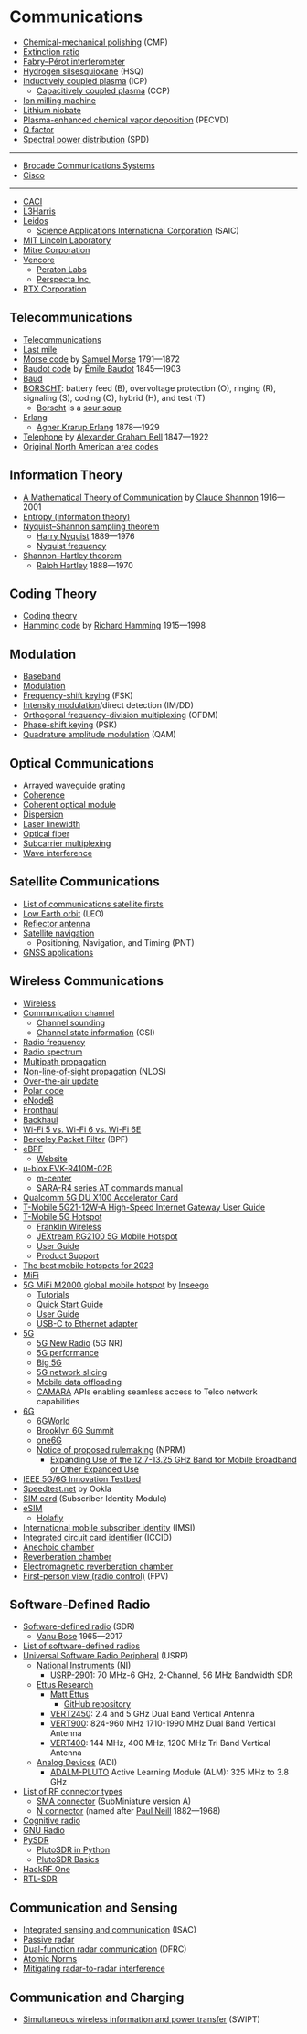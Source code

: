 # Communications
* [Chemical-mechanical polishing](https://en.wikipedia.org/wiki/Chemical-mechanical_polishing) (CMP)
* [Extinction ratio](https://en.wikipedia.org/wiki/Extinction_ratio)
* [Fabry–Pérot interferometer](https://en.wikipedia.org/wiki/Fabry%E2%80%93P%C3%A9rot_interferometer)
* [Hydrogen silsesquioxane](https://en.wikipedia.org/wiki/Hydrogen_silsesquioxane) (HSQ)
* [Inductively coupled plasma](https://en.wikipedia.org/wiki/Inductively_coupled_plasma) (ICP)
  * [Capacitively coupled plasma](https://en.wikipedia.org/wiki/Capacitively_coupled_plasma) (CCP)
* [Ion milling machine](https://en.wikipedia.org/wiki/Ion_milling_machine)
* [Lithium niobate](https://en.wikipedia.org/wiki/Lithium_niobate)
* [Plasma-enhanced chemical vapor deposition](https://en.wikipedia.org/wiki/Plasma-enhanced_chemical_vapor_deposition) (PECVD)
* [Q factor](https://en.wikipedia.org/wiki/Q_factor)
* [Spectral power distribution](https://en.wikipedia.org/wiki/Spectral_power_distribution) (SPD)
---
* [Brocade Communications Systems](https://en.wikipedia.org/wiki/Brocade_Communications_Systems)
* [Cisco](https://en.wikipedia.org/wiki/Cisco)
---
* [CACI](https://en.wikipedia.org/wiki/CACI)
* [L3Harris](https://en.wikipedia.org/wiki/L3Harris)
* [Leidos](https://en.wikipedia.org/wiki/Leidos)
  * [Science Applications International Corporation](https://en.wikipedia.org/wiki/Science_Applications_International_Corporation) (SAIC)
* [MIT Lincoln Laboratory](https://en.wikipedia.org/wiki/MIT_Lincoln_Laboratory)
* [Mitre Corporation](https://en.wikipedia.org/wiki/Mitre_Corporation)
* [Vencore](https://en.wikipedia.org/wiki/Vencore)
  * [Peraton Labs](https://en.wikipedia.org/wiki/Peraton_Labs)
  * [Perspecta Inc.](https://en.wikipedia.org/wiki/Perspecta_Inc.)
* [RTX Corporation](https://en.wikipedia.org/wiki/RTX_Corporation)
## Telecommunications
* [Telecommunications](https://en.wikipedia.org/wiki/Telecommunications)
* [Last mile](https://en.wikipedia.org/wiki/Last_mile_(telecommunications))
* [Morse code](https://en.wikipedia.org/wiki/Morse_code) by [Samuel Morse](https://en.wikipedia.org/wiki/Samuel_Morse) 1791&mdash;1872
* [Baudot code](https://en.wikipedia.org/wiki/Baudot_code) by [Émile Baudot](https://en.wikipedia.org/wiki/%C3%89mile_Baudot) 1845&mdash;1903
* [Baud](https://en.wikipedia.org/wiki/Baud)
* [BORSCHT](https://en.wikipedia.org/wiki/BORSCHT): battery feed (B), overvoltage protection (O), ringing (R), signaling (S), coding (C), hybrid (H), and test (T)
  * [Borscht](https://en.wikipedia.org/wiki/Borscht) is a [sour soup](https://en.wikipedia.org/wiki/List_of_sour_soups)
* [Erlang](https://en.wikipedia.org/wiki/Erlang_(unit))
  * [Agner Krarup Erlang](https://en.wikipedia.org/wiki/Agner_Krarup_Erlang) 1878&mdash;1929
* [Telephone](https://en.wikipedia.org/wiki/Telephone) by [Alexander Graham Bell](https://en.wikipedia.org/wiki/Alexander_Graham_Bell) 1847&mdash;1922
* [Original North American area codes](https://en.wikipedia.org/wiki/Original_North_American_area_codes)
## Information Theory
* [A Mathematical Theory of Communication](https://en.wikipedia.org/wiki/A_Mathematical_Theory_of_Communication) by [Claude Shannon](https://en.wikipedia.org/wiki/Claude_Shannon) 1916&mdash;2001
* [Entropy (information theory)](https://en.wikipedia.org/wiki/Entropy_(information_theory))
* [Nyquist–Shannon sampling theorem](https://en.wikipedia.org/wiki/Nyquist%E2%80%93Shannon_sampling_theorem)
  * [Harry Nyquist](https://en.wikipedia.org/wiki/Harry_Nyquist) 1889&mdash;1976
  * [Nyquist frequency](https://en.wikipedia.org/wiki/Nyquist_frequency)
* [Shannon–Hartley theorem](https://en.wikipedia.org/wiki/Shannon%E2%80%93Hartley_theorem)
  * [Ralph Hartley](https://en.wikipedia.org/wiki/Ralph_Hartley) 1888&mdash;1970
## Coding Theory
* [Coding theory](https://en.wikipedia.org/wiki/Coding_theory)
* [Hamming code](https://en.wikipedia.org/wiki/Hamming_code) by [Richard Hamming](https://en.wikipedia.org/wiki/Richard_Hamming) 1915&mdash;1998
## Modulation
* [Baseband](https://en.wikipedia.org/wiki/Baseband)
* [Modulation](https://en.wikipedia.org/wiki/Modulation)
* [Frequency-shift keying](https://en.wikipedia.org/wiki/Frequency-shift_keying) (FSK)
* [Intensity modulation](https://en.wikipedia.org/wiki/Intensity_modulation)/direct detection (IM/DD)
* [Orthogonal frequency-division multiplexing](https://en.wikipedia.org/wiki/Orthogonal_frequency-division_multiplexing) (OFDM)
* [Phase-shift keying](https://en.wikipedia.org/wiki/Phase-shift_keying) (PSK)
* [Quadrature amplitude modulation](https://en.wikipedia.org/wiki/Quadrature_amplitude_modulation) (QAM)
## Optical Communications
* [Arrayed waveguide grating](https://en.wikipedia.org/wiki/Arrayed_waveguide_grating)
* [Coherence](https://en.wikipedia.org/wiki/Coherence_(physics))
* [Coherent optical module](https://en.wikipedia.org/wiki/Coherent_optical_module)
* [Dispersion](https://en.wikipedia.org/wiki/Dispersion_(optics))
* [Laser linewidth](https://en.wikipedia.org/wiki/Laser_linewidth)
* [Optical fiber](https://en.wikipedia.org/wiki/Optical_fiber)
* [Subcarrier multiplexing](https://en.wikipedia.org/wiki/Subcarrier_multiplexing)
* [Wave interference](https://en.wikipedia.org/wiki/Wave_interference)
## Satellite Communications
* [List of communications satellite firsts](https://en.wikipedia.org/wiki/List_of_communications_satellite_firsts)
* [Low Earth orbit](https://en.wikipedia.org/wiki/Low_Earth_orbit) (LEO)
* [Reflector antenna](https://en.wikipedia.org/wiki/Reflector_(antenna))
* [Satellite navigation](https://en.wikipedia.org/wiki/Satellite_navigation)
  * Positioning, Navigation, and Timing (PNT)
* [GNSS applications](https://en.wikipedia.org/wiki/GNSS_applications)
## Wireless Communications
* [Wireless](https://en.wikipedia.org/wiki/Wireless)
* [Communication channel](https://en.wikipedia.org/wiki/Communication_channel)
  * [Channel sounding](https://en.wikipedia.org/wiki/Channel_sounding)
  * [Channel state information](https://en.wikipedia.org/wiki/Channel_state_information) (CSI)
* [Radio frequency](https://en.wikipedia.org/wiki/Radio_frequency)
* [Radio spectrum](https://en.wikipedia.org/wiki/Radio_spectrum)
* [Multipath propagation](https://en.wikipedia.org/wiki/Multipath_propagation)
* [Non-line-of-sight propagation](https://en.wikipedia.org/wiki/Non-line-of-sight_propagation) (NLOS)
* [Over-the-air update](https://en.wikipedia.org/wiki/Over-the-air_update)
* [Polar code](https://en.wikipedia.org/wiki/Polar_code_(coding_theory))
* [eNodeB](https://en.wikipedia.org/wiki/ENodeB)
* [Fronthaul](https://en.wikipedia.org/wiki/Fronthaul)
* [Backhaul](https://en.wikipedia.org/wiki/Backhaul_(telecommunications))
* [Wi-Fi 5 vs. Wi-Fi 6 vs. Wi-Fi 6E](https://www.pcworld.com/article/823810/wi-fi-5-vs-wi-fi-6-vs-wi-fi-6e-which-router-should-you-pick.html)
* [Berkeley Packet Filter](https://en.wikipedia.org/wiki/Berkeley_Packet_Filter) (BPF)
* [eBPF](https://en.wikipedia.org/wiki/EBPF)
  * [Website](https://ebpf.io/)
* [u-blox EVK-R410M-02B](https://www.u-blox.com/en/product/evk-r4)
  * [m-center](https://www.u-blox.com/en/product/m-center)
  * [SARA-R4 series AT commands manual](https://content.u-blox.com/sites/default/files/SARA-R4_ATCommands_UBX-17003787.pdf)
* [Qualcomm 5G DU X100 Accelerator Card](https://www.qualcomm.com/news/releases/2021/06/qualcomm-introduces-new-5g-distributed-unit-accelerator-card-drive-global)
* [T-Mobile 5G21-12W-A High-Speed Internet Gateway User Guide](https://www.t-mobile.com/support/public-files/attachments/T-Mobile%20High-Speed%20Internet%20Gateway%20End%20User%20Guide.pdf)
* [T-Mobile 5G Hotspot](https://www.t-mobile.com/hotspots-iot-connected-devices)
  * [Franklin Wireless](https://www.franklinwireless.com/mobile-solutions)
  * [JEXtream RG2100 5G Mobile Hotspot](https://www.t-mobile.com/hotspot-iot-connected-devices/jextream-rg2100-5g-mobile-hotspot)
  * [User Guide](https://www.jextream.net/wp-content/uploads/2023/01/UM_RG2100_English_v0.1RFS.pdf)
  * [Product Support](https://www.jextream.net/support/product-support/)
* [The best mobile hotspots for 2023](https://www.pcmag.com/picks/the-best-mobile-hotspots)
* [MiFi](https://en.wikipedia.org/wiki/MiFi)
* [5G MiFi M2000 global mobile hotspot](https://www.amazon.com/INSEEGO-Ultimate-Hotspot-T-Mobile-SIMBROS/dp/B09742XJB1/) by [Inseego](https://inseego.com/)
  * [Tutorials](https://www.t-mobile.com/support/tutorials/device/inseego/5g-mifi-m2000)
  * [Quick Start Guide](https://static.inseego.com/us/download/m2000-quick-start-guide-tmobile.pdf)
  * [User Guide](https://static.inseego.com/us/download/UserGuide-MiFi-M2000-TMobile.pdf)
  * [USB-C to Ethernet adapter](https://www.amazon.com/UGREEN-Ethernet-Thunderbolt-Converter-Chromebook/dp/B082K62S48/)
* [5G](https://en.wikipedia.org/wiki/5G)
  * [5G New Radio](https://en.wikipedia.org/wiki/5G_NR) (5G NR)
  * [5G performance](https://www.t-mobile.com/news/network/t-mobile-dominates-in-new-5g-studies-and-advances-5g-with-carrier-aggregation)
  * [Big 5G](https://tmt.knect365.com/big-5g-event/)
  * [5G network slicing](https://en.wikipedia.org/wiki/5G_network_slicing)
  * [Mobile data offloading](https://en.wikipedia.org/wiki/Mobile_data_offloading)
  * [CAMARA](https://camaraproject.org/) APIs enabling seamless access to Telco network capabilities
* [6G](https://en.wikipedia.org/wiki/6G_(network))
  * [6GWorld](https://www.6gworld.com/)
  * [Brooklyn 6G Summit](https://b6gs.com/)
  * [one6G](https://one6g.org/)
  * [Notice of proposed rulemaking](https://en.wikipedia.org/wiki/Notice_of_proposed_rulemaking) (NPRM)
    * [Expanding Use of the 12.7-13.25 GHz Band for Mobile Broadband or Other Expanded Use](https://docs.fcc.gov/public/attachments/DOC-392970A1.pdf)
* [IEEE 5G/6G Innovation Testbed](https://testbed.ieee.org/)
* [Speedtest.net](https://en.wikipedia.org/wiki/Speedtest.net) by Ookla
* [SIM card](https://en.wikipedia.org/wiki/SIM_card) (Subscriber Identity Module)
* [eSIM](https://en.wikipedia.org/wiki/ESIM)
  * [Holafly](https://esim.holafly.com/)
* [International mobile subscriber identity](https://en.wikipedia.org/wiki/International_mobile_subscriber_identity) (IMSI)
* [Integrated circuit card identifier](https://en.wikipedia.org/wiki/SIM_card#ICCID) (ICCID)
* [Anechoic chamber](https://en.wikipedia.org/wiki/Anechoic_chamber)
* [Reverberation chamber](https://en.wikipedia.org/wiki/Reverberation_room)
* [Electromagnetic reverberation chamber](https://en.wikipedia.org/wiki/Electromagnetic_reverberation_chamber)
* [First-person view (radio control)](https://en.wikipedia.org/wiki/First-person_view_(radio_control)) (FPV)
## Software-Defined Radio
* [Software-defined radio](https://en.wikipedia.org/wiki/Software-defined_radio) (SDR)
  * [Vanu Bose](https://en.wikipedia.org/wiki/Vanu_Bose) 1965&mdash;2017
* [List of software-defined radios](https://en.wikipedia.org/wiki/List_of_software-defined_radios)
* [Universal Software Radio Peripheral](https://en.wikipedia.org/wiki/Universal_Software_Radio_Peripheral) (USRP)
  * [National Instruments](https://en.wikipedia.org/wiki/National_Instruments) (NI)
    * [USRP-2901](https://www.ni.com/en-us/shop/model/usrp-2901.html): 70 MHz-6 GHz, 2-Channel, 56 MHz Bandwidth SDR
  * [Ettus Research](https://www.ettus.com/)
    * [Matt Ettus](https://www.linkedin.com/in/matt-ettus-a54144/)
      * [GitHub repository](https://github.com/MattEttus)
    * [VERT2450](https://www.ettus.com/all-products/vert2450/): 2.4 and 5 GHz Dual Band Vertical Antenna
    * [VERT900](https://www.ettus.com/all-products/vert900/): 824-960 MHz 1710-1990 MHz Dual Band Vertical Antenna
    * [VERT400](https://www.ettus.com/all-products/vert400/): 144 MHz, 400 MHz, 1200 MHz Tri Band Vertical Antenna
  * [Analog Devices](https://en.wikipedia.org/wiki/Analog_Devices) (ADI)
    * [ADALM-PLUTO](https://www.analog.com/en/resources/evaluation-hardware-and-software/evaluation-boards-kits/adalm-pluto.html#eb-overview) Active Learning Module (ALM): 325 MHz to 3.8 GHz
* [List of RF connector types](https://en.wikipedia.org/wiki/List_of_RF_connector_types)
  * [SMA connector](https://en.wikipedia.org/wiki/SMA_connector) (SubMiniature version A)
  * [N connector](https://en.wikipedia.org/wiki/N_connector) (named after [Paul Neill](https://en.wikipedia.org/wiki/Paul_Neill) 1882&mdash;1968)
* [Cognitive radio](https://en.wikipedia.org/wiki/Cognitive_radio)
* [GNU Radio](https://en.wikipedia.org/wiki/GNU_Radio)
* [PySDR](https://pysdr.org/)
  * [PlutoSDR in Python](https://pysdr.org/content/pluto.html)
  * [PlutoSDR Basics](https://pysdr.org/content/pluto_intro.html)
* [HackRF One](https://greatscottgadgets.com/hackrf/one/)
* [RTL-SDR](https://www.rtl-sdr.com/)
## Communication and Sensing
* [Integrated sensing and communication](https://isac.committees.comsoc.org/) (ISAC)
* [Passive radar](https://en.wikipedia.org/wiki/Passive_radar)
* [Dual-function radar communication](https://ieeexplore.ieee.org/document/8828023) (DFRC)
* [Atomic Norms](https://people.eecs.berkeley.edu/~brecht/atomic.html)
* [Mitigating radar-to-radar interference](https://www.sae.org/news/2021/06/mitigating-radar-to-radar-interference)
## Communication and Charging
* [Simultaneous wireless information and power transfer](https://ieeexplore.ieee.org/document/7511404) (SWIPT)
